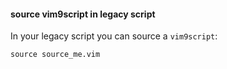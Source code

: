 #### source vim9script in legacy script

In your legacy script you can source a `vim9script`:
```
source source_me.vim
```
